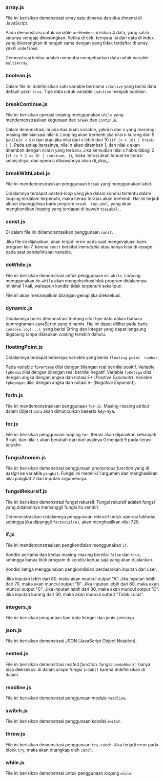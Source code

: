 ### array.js

File ini berisikan demonstrasi array satu dimensi dan dua dimensi 
di JavaScript.

Pada demonstrasi untuk variable `arrMembers` diisikan 4 data, yang 
salah satunya sengaja dikosongkan. Ketika di cek, ternyata isi dari 
data di index yang dikosongkan di tengah sama dengan yang tidak 
terdaftar di array, yakni `undefined`.

Demonstrasi kedua adalah mencoba mengeluarkan data untuk variable 
`multiArray`.

### boolean.js

Dalam file ini didefinisikan satu variable bernama `isActive` yang 
berisi data default yakni `true`. Tipe data untuk variable 
`isActive` menjadi boolean.

### breakContinue.js

File ini berisikan operasi looping menggunakan `while` yang 
mendemonstrasikan kegunaan dari `break` dan `continue`.

Dalam demonstrasi ini ada dua buah variable, yakni n dan x yang 
masinng-masing diinisialisasi nilai `0`. Looping 
akan berhenti jika nilai n kurang dari 5 (`while(n < 5)`) dan atau 
jika nilai dari x lebih dari 10 (`if (x > 10) { break; } `). Pada 
setiap iterasinya, nilai n akan ditambah 1, dan nilai x akan 
ditambah dengan nilai n yang terbaru. Jika kemudian nilai x habis 
dibagi 2 (`if (x % 2 == 0) { continue; }`), maka iterasi akan 
loncat ke iterasi selanjutnya, dan operasi dibawahnya akan 
di_skip_.

### breakWithLabel.js

File ini mendemonstrasikan penggunaan `break` yang menggunakan 
label.

Didalamnya terdapat _nested-loop_ yang jika dalam kondisi tertentu 
dalam looping terdalam terpenuhi, maka iterasi teratas akan 
berhenti. Hal ini terjadi akibat dipanggilnya baris program `break 
topLabel`, yang akan menghentikan _looping_ yang terdapat di bawah 
`topLabel:`.


### const.js

Di dalam file ini didemonstrasikan penggunaan `const`.

Jika file ini dijalankan, akan terjadi error pada saat 
mengevaluasi baris program ke-7, karena `const` bersifat _immutable_ atau hanya bisa 
di-_assign_ pada saat pendefinisian variable.

### doWhile.js

File ini berisikan demonstrasi untuk penggunaan `do-while`. 
_Looping_ menggunakan `do-while` akan mengeksekusi blok program 
didalamnya minimal 1 kali, walaupun kondisi tidak terpenuhi 
sekalipun.

File ini akan menampilkan bilangan genap jika dieksekusi.

### dynamic.js

Didalamnya berisi demonstrasi tentang sifat tipe data 
dalam bahasa pemrograman JavaScript yang dinamis. Hal ini dapat 
dilihat pada baris `console.log(...)`, yang berisi String dan 
Integer yang dapat langsung digabung tanpa dilakukan _casting_ 
terlebih dahulu.

### floatingPoint.js

Didalamnya terdapat beberapa variable yang berisi `floating point 
number`.

Pada variable `fpPertama` diisi dengan bilangan real bernilai 
positif. Variable `fpKedua` diisi dengan bilangan real bernilai 
negatif. Variable `fpKetiga` diisi dengan angka dengan angka dan 
notasi E+ (_Positive Exponent_). Variable `fpKeempat` diisi dengan 
angka dan notasi e- (_Negative Exponent_).

### forIn.js

File ini mendemonstrasikan penggunaan `for-in`. Masing-masing 
atribut dalam _Object_ `data` akan dimunculkan beserta _key_-nya.

### for.js

File ini berisikan penggunaan looping `for`. Iterasi akan 
dijalankan sebanyak 9 kali, dan nilai `i` akan berubah dari dari 
asalnya 0 menjadi 9 pada iterasi terakhir.

### fungsiAnonim.js

File ini berisikan demonstrasi penggunaan _anonymous function_ yang 
di _assign_ ke variable `pangkat`. Fungsi ini memiliki 1 argumen 
dan menghasilkan nilai pangkat 2 dari inputan argumennya.

### fungsiRekursif.js

File ini berisikan demonstrasi fungsi rekursif. Fungsi rekursif 
adalah fungsi yang didalamnya memanggil fungsi itu sendiri.

Didemonstrasikan didalamnya penggunaan rekursif untuk operasi 
faktorial, sehingga jika dipanggil `factorial(6)`, akan 
menghasilkan nilai 720.

### if.js

File ini mendemonstrasikan pengkondisian menggunakan `if`.

Kondisi pertama dan kedua masing-masing bernilai `false` dan 
`true`, sehingga hanya blok program di kondisi kedua saja yang akan 
dijalankan.

Kondisi ketiga menggunakan pengkondisian berdasarkan inputan dari 
user.

Jika inputan lebih dari 80, maka akan muncul output "A".
Jika inputan lebih dari 70, maka akan muncul output "B".
Jika inputan lebih dari 60, maka akan muncul output "C".
Jika inputan lebih dari 30, maka akan muncul output "D".
Jika inputan kurang dari 30, maka akan muncul output "Tidak 
Lulus".

### integers.js

File ini berisikan pengunaan tipe data Integer dan jenis-jenisnya.

### json.js

File ini berisikan demonstrasi JSON (JavaScript Object Notation).

### nested.js

File ini berisikan demonstrasi _nested function_. fungsi 
`tambahkan()` hanya bisa dieksekusi di dalam _scope_ fungsi 
`induk()` karena didefinisikan di dalam.

### readline.js

File ini berisikan demonstrasi penggunaan _module_ `readline`.

### switch.js

File ini berisikan demonstrasi penggunaan kondisi `switch`.

### throw.js

File ini berisikan demonstrasi penggunaan `try-catch`. Jika terjadi 
error pada block `try`, maka akan ditangkap oleh `catch`.

### while.js

File ini berisikan demonstrasi untuk penggunaan _looping_ `while`.
